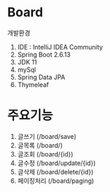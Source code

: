 # Board

개발환경
1. IDE : IntelliJ IDEA Community
2. Spring Boot 2.6.13
3. JDK 11
4. mySql
5. Spring Data JPA
6. Thymeleaf

# 주요기능
1. 글쓰기 (/board/save)
2. 글목록 (/board/)
3. 글조회 (/board/{id})
4. 글수정 (/board/update/{id})
5. 글삭제 (/board/delete/{id})
6. 페이징처리 (/board/paging)
